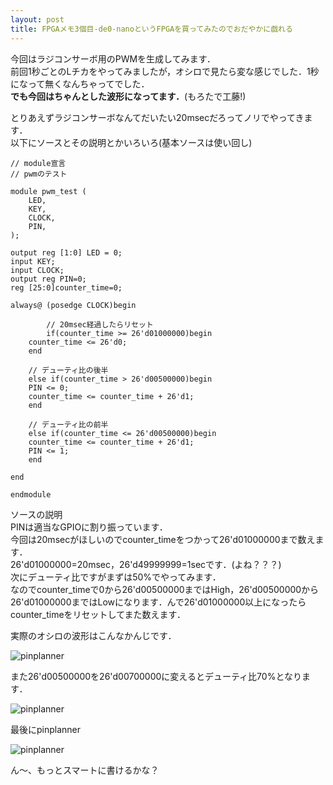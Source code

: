 ```yaml
---
layout: post
title: FPGAメモ3個目-de0-nanoというFPGAを買ってみたのでおだやかに戯れる
---
```


今回はラジコンサーボ用のPWMを生成してみます．  
前回1秒ごとのLチカをやってみましたが，オシロで見たら変な感じでした．1秒になって無くなんちゃってでした．  
**でも今回はちゃんとした波形になってます．**(もろたで工藤!)  

とりあえずラジコンサーボなんてだいたい20msecだろってノリでやってきます．  
以下にソースとその説明とかいろいろ(基本ソースは使い回し)  


	// module宣言
	// pwmのテスト

	module pwm_test (
		LED,
		KEY,
		CLOCK,
		PIN,
	);

	output reg [1:0] LED = 0;
	input KEY;
	input CLOCK;
	output reg PIN=0;
	reg [25:0]counter_time=0;

	always@ (posedge CLOCK)begin

	        // 20msec経過したらリセット
	        if(counter_time >= 26'd01000000)begin
		counter_time <= 26'd0;
		end
		
		// デューティ比の後半
		else if(counter_time > 26'd00500000)begin
		PIN <= 0;
		counter_time <= counter_time + 26'd1;
		end
		
		// デューティ比の前半
		else if(counter_time <= 26'd00500000)begin
		counter_time <= counter_time + 26'd1;
		PIN <= 1;
		end

	end

	endmodule

ソースの説明  
PINは適当なGPIOに割り振っています．  
今回は20msecがほしいのでcounter_timeをつかって26'd01000000まで数えます．  
26'd01000000=20msec，26'd49999999=1secです．(よね？？？)  
次にデューティ比ですがまずは50%でやってみます．  
なのでcounter_timeで0から26'd00500000まではHigh，26'd00500000から26'd01000000まではLowになります．んで26'd01000000以上になったらcounter_timeをリセットしてまた数えます．  

実際のオシロの波形はこんなかんじです．  

![pinplanner](/images/duty50.jpeg)

また26'd00500000を26'd00700000に変えるとデューティ比70%となります．  

![pinplanner](/images/duty70.jpeg)

最後にpinplanner  

![pinplanner](/images/pwetest.PNG)


ん〜、もっとスマートに書けるかな？  











